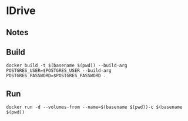 # IDrive

## Notes


## Build

```
docker build -t $(basename $(pwd)) --build-arg POSTGRES_USER=$POSTGRES_USER --build-arg POSTGRES_PASSWORD=$POSTGRES_PASSWORD .
```

## Run


```
docker run -d --volumes-from --name=$(basename $(pwd))-c $(basename $(pwd))

```